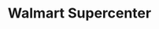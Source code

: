 ---
title: "Walmart Supercenter"
url: /egg-harbor-township/walmart-supercenter/
shop: Supermarkt
---